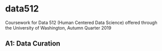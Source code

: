 # data512
Coursework for Data 512 (Human Centered Data Science) offered through the University of Washington, Autumn Quarter 2019

## A1: Data Curation
